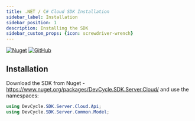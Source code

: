 ```yaml
---
title: .NET / C# Cloud SDK Installation
sidebar_label: Installation
sidebar_position: 1
description: Installing the SDK
sidebar_custom_props: {icon: screwdriver-wrench}
---
```


[![Nuget](https://badgen.net/nuget/v/DevCycle.SDK.Server.Cloud)](https://www.nuget.org/packages/DevCycle.SDK.Server.Cloud/)
[![GitHub](https://img.shields.io/github/stars/devcyclehq/dotnet-server-sdk.svg?style=social&label=Star&maxAge=2592000)](https://github.com/DevCycleHQ/dotnet-server-sdk)

## Installation
Download the SDK from Nuget - https://www.nuget.org/packages/DevCycle.SDK.Server.Cloud/
and use the namespaces:

```csharp
using DevCycle.SDK.Server.Cloud.Api;
using DevCycle.SDK.Server.Common.Model;
```
